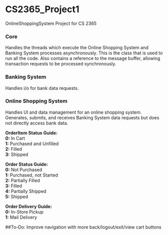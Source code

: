 # CS2365_Project1
OnlineShoppingSystem Project for CS 2365

### Core
Handles the threads which execute the Online Shopping System and Banking System processes asynchronously.
This is the class that is used to run all the code.
Also contains a reference to the message buffer, allowing transaction requests to be processed synchronously.

### Banking System
Handles i/o for bank data requests.

### Online Shopping System
Handles UI and data management for an online shopping system.
Generates, submits, and receives Banking System data requests but does not directly access bank data.

<b>OrderItem Status Guide:</b></br>
<b>0:</b> In Cart<br/>
<b>1:</b> Purchased and Unfilled<br/>
<b>2:</b> Filled<br/>
<b>3:</b> Shipped<br/>

<b>Order Status Guide:</b></br>
<b>0:</b> Not Purchased<br/>
<b>1:</b> Purchased, not Started<br/>
<b>2:</b> Partially Filled<br/>
<b>3:</b> Filled<br/>
<b>4:</b> Partially Shipped<br/>
<b>5:</b> Shipped<br/>

<b>Order Delivery Guide:</b></br>
<b>0:</b> In-Store Pickup<br/>
<b>1:</b> Mail Delivery<br/>

##To-Do:
Improve navigation with more back/logout/exit/view cart buttons  
    